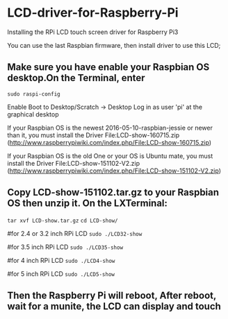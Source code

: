 # LCD-driver-for-Raspberry-Pi
Installing the RPi LCD touch screen driver for Raspberry Pi3

You can use the last Raspbian firmware, then install driver to use this LCD; 
## Make sure you have enable your Raspbian OS desktop.On the Terminal, enter
```sudo raspi-config```


Enable Boot to Desktop/Scratch -> Desktop Log in as user 'pi' at the graphical desktop 

If your Raspbian OS is the newest 2016-05-10-raspbian-jessie or newer than it, you must install the Driver File:LCD-show-160715.zip 
(http://www.raspberrypiwiki.com/index.php/File:LCD-show-160715.zip)

If your Raspbian OS is the old One or your OS is Ubuntu mate, you must install the Driver File:LCD-show-151102-V2.zip 
(http://www.raspberrypiwiki.com/index.php/File:LCD-show-151102-V2.zip)

## Copy LCD-show-151102.tar.gz to your Raspbian OS then unzip it. On the LXTerminal:
```tar xvf LCD-show.tar.gz```
```cd LCD-show/```

#for 2.4 or 3.2 inch RPi LCD
```sudo ./LCD32-show```

#for 3.5 inch RPi LCD
```sudo ./LCD35-show```

#for 4 inch RPi LCD
```sudo ./LCD4-show```

#for 5 inch RPi LCD
```sudo ./LCD5-show```

## Then the Raspberry Pi will reboot, After reboot, wait for a munite, the LCD can display and touch

